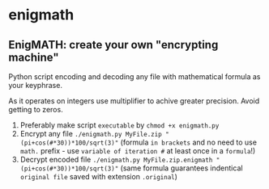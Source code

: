 # enigmath
## EnigMATH: create your own "encrypting machine"

Python script encoding and decoding any file with mathematical formula as your keyphrase.

As it operates on integers use multiplifier to achive greater precision. Avoid getting to zeros.

1. Preferably make script `executable` by `chmod +x enigmath.py`
2. Encrypt any file `./enigmath.py MyFile.zip "(pi+cos(#*30))*100/sqrt(3)"` (formula `in brackets` and no need to use `math.` prefix - use `variable of iteration #` at least once in a `formula`!)
3. Decrypt encoded file `./enigmath.py MyFile.zip.enigmath "(pi+cos(#*30))*100/sqrt(3)"` (same formula guarantees indentical `original file` saved with extension `.original`)
